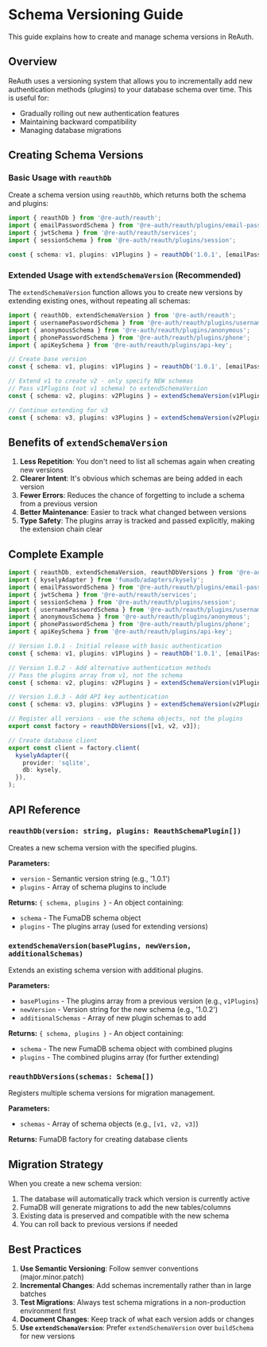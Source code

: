 # Schema Versioning Guide

This guide explains how to create and manage schema versions in ReAuth.

## Overview

ReAuth uses a versioning system that allows you to incrementally add new authentication methods (plugins) to your database schema over time. This is useful for:

- Gradually rolling out new authentication features
- Maintaining backward compatibility
- Managing database migrations

## Creating Schema Versions

### Basic Usage with `reauthDb`

Create a schema version using `reauthDb`, which returns both the schema and plugins:

```typescript
import { reauthDb } from '@re-auth/reauth';
import { emailPasswordSchema } from '@re-auth/reauth/plugins/email-password';
import { jwtSchema } from '@re-auth/reauth/services';
import { sessionSchema } from '@re-auth/reauth/plugins/session';

const { schema: v1, plugins: v1Plugins } = reauthDb('1.0.1', [emailPasswordSchema, jwtSchema, sessionSchema]);
```

### Extended Usage with `extendSchemaVersion` (Recommended)

The `extendSchemaVersion` function allows you to create new versions by extending existing ones, without repeating all schemas:

```typescript
import { reauthDb, extendSchemaVersion } from '@re-auth/reauth';
import { usernamePasswordSchema } from '@re-auth/reauth/plugins/username';
import { anonymousSchema } from '@re-auth/reauth/plugins/anonymous';
import { phonePasswordSchema } from '@re-auth/reauth/plugins/phone';
import { apiKeySchema } from '@re-auth/reauth/plugins/api-key';

// Create base version
const { schema: v1, plugins: v1Plugins } = reauthDb('1.0.1', [emailPasswordSchema, jwtSchema, sessionSchema]);

// Extend v1 to create v2 - only specify NEW schemas
// Pass v1Plugins (not v1 schema) to extendSchemaVersion
const { schema: v2, plugins: v2Plugins } = extendSchemaVersion(v1Plugins, '1.0.2', [usernamePasswordSchema, anonymousSchema, phonePasswordSchema]);

// Continue extending for v3
const { schema: v3, plugins: v3Plugins } = extendSchemaVersion(v2Plugins, '1.0.3', [apiKeySchema]);
```

## Benefits of `extendSchemaVersion`

1. **Less Repetition**: You don't need to list all schemas again when creating new versions
2. **Clearer Intent**: It's obvious which schemas are being added in each version
3. **Fewer Errors**: Reduces the chance of forgetting to include a schema from a previous version
4. **Better Maintenance**: Easier to track what changed between versions
5. **Type Safety**: The plugins array is tracked and passed explicitly, making the extension chain clear

## Complete Example

```typescript
import { reauthDb, extendSchemaVersion, reauthDbVersions } from '@re-auth/reauth';
import { kyselyAdapter } from 'fumadb/adapters/kysely';
import { emailPasswordSchema } from '@re-auth/reauth/plugins/email-password';
import { jwtSchema } from '@re-auth/reauth/services';
import { sessionSchema } from '@re-auth/reauth/plugins/session';
import { usernamePasswordSchema } from '@re-auth/reauth/plugins/username';
import { anonymousSchema } from '@re-auth/reauth/plugins/anonymous';
import { phonePasswordSchema } from '@re-auth/reauth/plugins/phone';
import { apiKeySchema } from '@re-auth/reauth/plugins/api-key';

// Version 1.0.1 - Initial release with basic authentication
const { schema: v1, plugins: v1Plugins } = reauthDb('1.0.1', [emailPasswordSchema, jwtSchema, sessionSchema]);

// Version 1.0.2 - Add alternative authentication methods
// Pass the plugins array from v1, not the schema
const { schema: v2, plugins: v2Plugins } = extendSchemaVersion(v1Plugins, '1.0.2', [usernamePasswordSchema, anonymousSchema, phonePasswordSchema]);

// Version 1.0.3 - Add API key authentication
const { schema: v3, plugins: v3Plugins } = extendSchemaVersion(v2Plugins, '1.0.3', [apiKeySchema]);

// Register all versions - use the schema objects, not the plugins
export const factory = reauthDbVersions([v1, v2, v3]);

// Create database client
export const client = factory.client(
  kyselyAdapter({
    provider: 'sqlite',
    db: kysely,
  }),
);
```

## API Reference

### `reauthDb(version: string, plugins: ReauthSchemaPlugin[])`

Creates a new schema version with the specified plugins.

**Parameters:**

- `version` - Semantic version string (e.g., '1.0.1')
- `plugins` - Array of schema plugins to include

**Returns:** `{ schema, plugins }` - An object containing:

- `schema` - The FumaDB schema object
- `plugins` - The plugins array (used for extending versions)

### `extendSchemaVersion(basePlugins, newVersion, additionalSchemas)`

Extends an existing schema version with additional plugins.

**Parameters:**

- `basePlugins` - The plugins array from a previous version (e.g., `v1Plugins`)
- `newVersion` - Version string for the new schema (e.g., '1.0.2')
- `additionalSchemas` - Array of new plugin schemas to add

**Returns:** `{ schema, plugins }` - An object containing:

- `schema` - The new FumaDB schema object with combined plugins
- `plugins` - The combined plugins array (for further extending)

### `reauthDbVersions(schemas: Schema[])`

Registers multiple schema versions for migration management.

**Parameters:**

- `schemas` - Array of schema objects (e.g., `[v1, v2, v3]`)

**Returns:** FumaDB factory for creating database clients

## Migration Strategy

When you create a new schema version:

1. The database will automatically track which version is currently active
2. FumaDB will generate migrations to add the new tables/columns
3. Existing data is preserved and compatible with the new schema
4. You can roll back to previous versions if needed

## Best Practices

1. **Use Semantic Versioning**: Follow semver conventions (major.minor.patch)
2. **Incremental Changes**: Add schemas incrementally rather than in large batches
3. **Test Migrations**: Always test schema migrations in a non-production environment first
4. **Document Changes**: Keep track of what each version adds or changes
5. **Use `extendSchemaVersion`**: Prefer `extendSchemaVersion` over `buildSchema` for new versions
